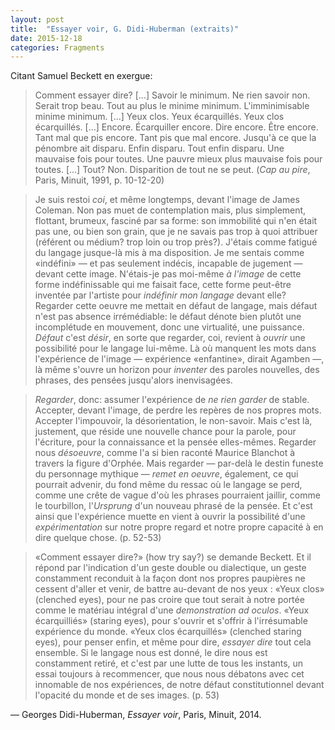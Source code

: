 ```yaml
---
layout: post
title:  "Essayer voir, G. Didi-Huberman (extraits)"
date: 2015-12-18
categories: Fragments
---
```

Citant Samuel Beckett en exergue:

> Comment essayer dire? [...] Savoir le minimum. Ne rien savoir non. Serait trop beau. Tout au plus le minime minimum. L'imminimisable minime minimum. [...] Yeux clos. Yeux écarquillés. Yeux clos écarquillés. [...] Encore. Écarquiller encore. Dire encore. Être encore. Tant mal que pis encore. Tant pis que mal encore. Jusqu'à ce que la pénombre ait disparu. Enfin disparu. Tout enfin disparu. Une mauvaise fois pour toutes. Une pauvre mieux plus mauvaise fois pour toutes. [...] Tout? Non. Disparition de tout ne se peut. (_Cap au pire_, Paris, Minuit, 1991, p. 10-12-20)

> Je suis restoi _coi_, et même longtemps, devant l'image de James Coleman. Non pas muet de contemplation mais, plus simplement, flottant, brumeux, fasciné par sa forme: son immobilité qui n'en était pas une, ou bien son grain, que je ne savais pas trop à quoi attribuer (référent ou médium? trop loin ou trop près?). J'étais comme fatigué du langage jusque-là mis à ma disposition. Je me sentais comme «indéfini» — et pas seulement indécis, incapable de jugement — devant cette image. N'étais-je pas moi-même _à l'image_ de cette forme indéfinissable qui me faisait face, cette forme peut-être inventée par l'artiste pour _indéfinir mon langage_ devant elle? Regarder cette oeuvre me mettait en défaut de langage, mais défaut n'est pas absence irrémédiable: le défaut dénote bien plutôt une incomplétude en mouvement, donc une virtualité, une puissance. _Défaut_ c'est _désir_, en sorte que regarder, coi, revient à _ouvrir_ une possibilité pour le langage lui-même. Là où manquent les mots dans l'expérience de l'image — expérience «enfantine», dirait Agamben —, là même s'ouvre un horizon pour _inventer_ des paroles nouvelles, des phrases, des pensées jusqu'alors inenvisagées.

>_Regarder_, donc: assumer l'expérience de _ne rien garder_ de stable. Accepter, devant l'image, de perdre les repères de nos propres mots. Accepter l'impouvoir, la désorientation, le non-savoir. Mais c'est là, justement, que réside une nouvelle chance pour la parole, pour l'écriture, pour la connaissance et la pensée elles-mêmes. Regarder nous _désoeuvre_, comme l'a si bien raconté Maurice Blanchot à travers la figure d'Orphée. Mais regarder — par-delà le destin funeste du personnage mythique — _remet en oeuvre_, également, ce qui pourrait advenir, du fond même du ressac où le langage se perd, comme une crête de vague d'où les phrases pourraient jaillir, comme le tourbillon, l'_Ursprung_ d'un nouveau phrasé de la pensée. Et c'est ainsi que l'expérience muette en vient à ouvrir la possibilité d'une _expérimentation_ sur notre propre regard et notre propre capacité à en dire quelque chose. (p. 52-53)

> «Comment essayer dire?» (how try say?) se demande Beckett. Et il répond par l'indication d'un geste double ou dialectique, un geste constamment reconduit à la façon dont nos propres paupières ne cessent d'aller et venir, de battre au-devant de nos yeux : «Yeux clos» (clenched eyes), pour ne pas croire que tout serait à notre portée comme le matériau intégral d'une _demonstration ad oculos_. «Yeux écarquilliés» (staring eyes), pour s'ouvrir et s'offrir à l'irrésumable expérience du monde. «Yeux clos écarquillés» (clenched staring eyes), pour penser enfin, et même pour dire, _essayer dire_ tout cela ensemble. Si le langage nous est donné, le dire nous est constamment retiré, et c'est par une lutte de tous les instants, un essai toujours à recommencer, que nous nous débatons avec cet innomable de nos expériences, de notre défaut constitutionnel devant l'opacité du monde et de ses images. (p. 53)

— Georges Didi-Huberman, _Essayer voir_, Paris, Minuit, 2014.
